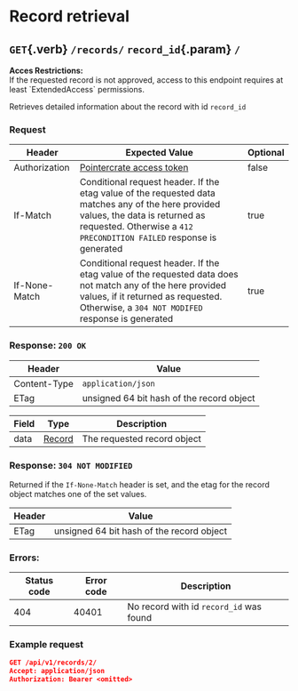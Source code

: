 <div class='panel fade js-scroll-anim' data-anim='fade'>

# Record retrieval

## `GET`{.verb} `/records/` `record_id`{.param} `/`

<div class='info-yellow'>
<b>Acces Restrictions:</b><br>
If the requested record is not approved, access to this endpoint requires at least `ExtendedAccess` permissions.
</div>

Retrieves detailed information about the record with id `record_id`

### Request

| Header        | Expected Value                                                                                                                                                                                              | Optional |
| ------------- | ----------------------------------------------------------------------------------------------------------------------------------------------------------------------------------------------------------- | -------- |
| Authorization | [Pointercrate access token](/documentation/#access-tokens)                                                                                                                                                  | false    |
| If-Match      | Conditional request header. If the etag value of the requested data matches any of the here provided values, the data is returned as requested. Otherwise a `412 PRECONDITION FAILED` response is generated | true     |
| If-None-Match | Conditional request header. If the etag value of the requested data does not match any of the here provided values, if it returned as requested. Otherwise, a `304 NOT MODIFED` response is generated       | true     |

### Response: `200 OK`

| Header       | Value                                     |
| ------------ | ----------------------------------------- |
| Content-Type | `application/json`                        |
| ETag         | unsigned 64 bit hash of the record object |

| Field | Type                                     | Description                 |
| ----- | ---------------------------------------- | --------------------------- |
| data  | [Record](/documentation/objects/#record) | The requested record object |

### Response: `304 NOT MODIFIED`

Returned if the `If-None-Match` header is set, and the etag for the record object matches one of the set values.

| Header | Value                                     |
| ------ | ----------------------------------------- |
| ETag   | unsigned 64 bit hash of the record object |

### Errors:

| Status code | Error code | Description                             |
| ----------- | ---------- | --------------------------------------- |
| 404         | 40401      | No record with id `record_id` was found |

### Example request

```json
GET /api/v1/records/2/
Accept: application/json
Authorization: Bearer <omitted>
```

</div>
